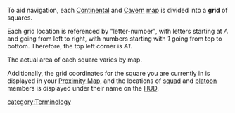 To aid navigation, each [Continental](Continent "wikilink") and
[Cavern](Cavern "wikilink") [map](Continental_Map "wikilink") is divided
into a **grid** of squares.

Each grid location is referenced by "letter-number", with letters
starting at *A* and going from left to right, with numbers starting with
*1* going from top to bottom. Therefore, the top left corner is *A1*.

The actual area of each square varies by map.

Additionally, the grid coordinates for the square you are currently in
is displayed in your [Proximity Map](Proximity_Map "wikilink"), and the
locations of [squad](squad "wikilink") and [platoon](platoon "wikilink")
members is displayed under their name on the [HUD](HUD "wikilink").

[category:Terminology](category:Terminology "wikilink")
